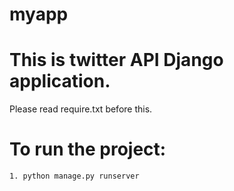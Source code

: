 # myapp

# This is twitter API Django application.

Please read require.txt before this.

# To run the project:
    
    1. python manage.py runserver
